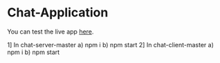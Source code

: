 # Chat-Application
You can test the live app [here](https://chattrio.netlify.app/). 

  1] In chat-server-master
    a) npm i
    b) npm start
  2] In chat-client-master
    a) npm i
    b) npm start
